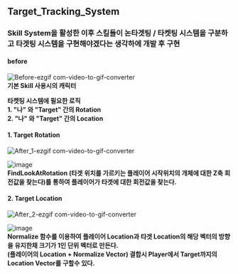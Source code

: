 ## Target_Tracking_System<br>

### Skill System을 활성한 이후 스킬들이 논타겟팅 / 타켓팅 시스템을 구분하고 타겟팅 시스템을 구현해야겠다는 생각하에 개발 후 구현

#### before
![Before-ezgif com-video-to-gif-converter](https://github.com/showhohxc/Unreal5/assets/98040028/1229af75-3bb6-472e-b25b-2f176366988d)<br>
**기본 Skill 사용시의 캐릭터**<br>

**타켓팅 시스템에 필요한 로직**<br>
**1. "나" 와 "Target" 간의 Rotation**<br>
**2. "나" 와 "Target" 간의 Location**<br>

#### 1. Target Rotation<br>
![After_1-ezgif com-video-to-gif-converter](https://github.com/showhohxc/Unreal5/assets/98040028/2594dd33-eeb0-4066-9c07-3d331616deeb)<br>

![image](https://github.com/showhohxc/Unreal5/assets/98040028/a4c2d7ee-d009-4280-92b6-2080cf0295f1)<br>
**FindLookAtRotation (타겟 위치를 가르키는 플레이어 시작위치의 개체에 대한 Z축 회전값을 찾는다)를 통하여 플레이어가 타겟에 대한 회전값을 찾는다.**

#### 2. Target Location<br>
![After_2-ezgif com-video-to-gif-converter](https://github.com/showhohxc/Unreal5/assets/98040028/62b53020-f625-44c1-9c79-edd5e82c266e)<br>

![image](https://github.com/showhohxc/Unreal5/assets/98040028/49dfb13c-49be-48ab-ad09-c855f24984bc)<br>
**Normalize 함수를 이용하여 플레이어 Location과 타겟 Location의 해당 벡터의 방향을 유지한채 크기가 1인 단위 벡터로 만든다.** <br>
**(플레이어의 Location + Normalize Vector) 결합시 Player에서 Target까지의 Location Vector를 구할수 있다.**
